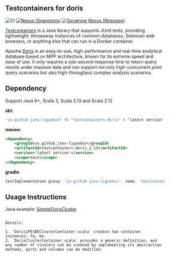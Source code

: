 Testcontainers for doris
---

![CI][Badge-CI] [![Nexus (Snapshots)][Badge-Snapshots]][Link-Snapshots] [![Sonatype Nexus (Releases)][Badge-Releases]][Link-Releases]


[Badge-CI]: https://github.com/hjfruit/testcontainers-doris/actions/workflows/scala.yml/badge.svg
[Badge-Snapshots]: https://img.shields.io/nexus/s/jxnu-liguobin/testcontainers-doris_3?server=https%3A%2F%2Foss.sonatype.org
[Link-Snapshots]: https://oss.sonatype.org/content/repositories/snapshots/io/github/jxnu-liguobin/testcontainers-doris/

[Badge-Releases]: https://img.shields.io/nexus/r/io.github.jxnu-liguobin/testcontainers-doris_3?server=https%3A%2F%2Foss.sonatype.org
[Link-Releases]: https://oss.sonatype.org/content/repositories/releases/io/github/jxnu-liguobin/testcontainers-doris_3/

[Testcontainers](https://github.com/testcontainers/testcontainers-java)  is a Java library that supports JUnit tests, providing lightweight, throwaway instances of common databases, Selenium web browsers, or anything else that can run in a Docker container.

Apache [Doris](https://github.com/apache/doris/)  is an easy-to-use, high-performance and real-time analytical database based on MPP architecture, known for its extreme speed and ease of use. It only requires a sub-second response time to return query results under massive data and can support not only high-concurrent point query scenarios but also high-throughput complex analysis scenarios.


## Dependency

Support Java 8+, Scala 3, Scala 2.13 and Scala 2.12

**sbt**:
```scala
"io.github.jxnu-liguobin" %% "testcontainers-doris" % 'latest version'
```

**maven**:
```xml
<dependency>
    <groupId>io.github.jxnu-liguobin</groupId>
    <artifactId>testcontainers-doris_2.13</artifactId>
    <version>'latest version'</version>
    <scope>test</scope>
</dependency>
```

**gradle**:
```groovy
testImplementation group: 'io.github.jxnu-liguobin', name: 'testcontainers-doris_2.13', version: 'latest version'
```

## Usage Instructions

Java example: [SimpleDorisCluster](./examples/src/main/java/testcontainers/containers/SimpleDorisCluster.java)

```

Details:

1. `Doris1FE1BEClusterContainer.scala` creates two container instances: fe, be.
2. `DorisClusterContainer.scala` provides a generic definition, and any number of clusters can be created by implementing its abstraction methods, ports and volumes can be modified.
